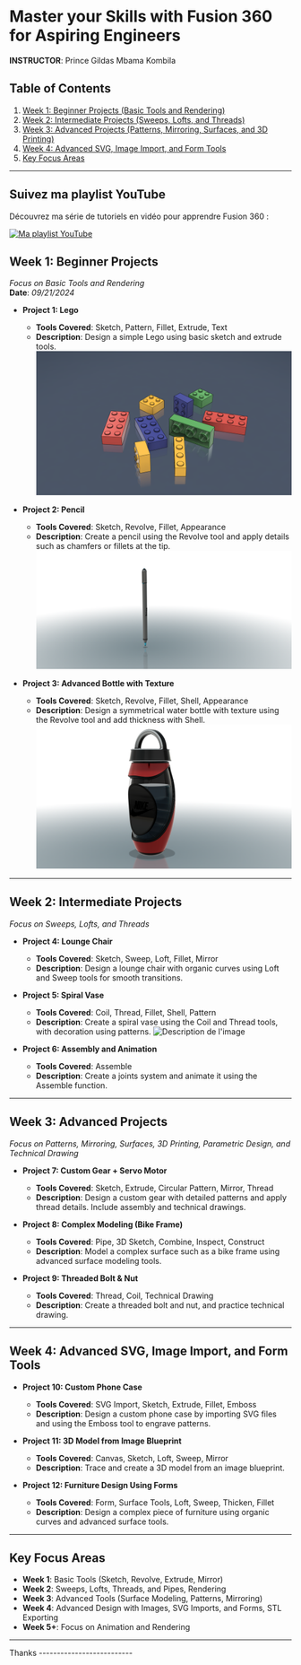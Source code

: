 # Master your Skills with Fusion 360 for Aspiring Engineers

**INSTRUCTOR**: Prince Gildas Mbama Kombila

## Table of Contents
1. [Week 1: Beginner Projects (Basic Tools and Rendering)](#week-1-beginner-projects)
2. [Week 2: Intermediate Projects (Sweeps, Lofts, and Threads)](#week-2-intermediate-projects)
3. [Week 3: Advanced Projects (Patterns, Mirroring, Surfaces, and 3D Printing)](#week-3-advanced-projects)
4. [Week 4: Advanced SVG, Image Import, and Form Tools](#week-4-advanced-svg-image-import-and-form-tools)
5. [Key Focus Areas](#key-focus-areas)

---

## Suivez ma playlist YouTube

Découvrez ma série de tutoriels en vidéo pour apprendre Fusion 360 :

[![Ma playlist YouTube](https://img.youtube.com/vi/m69QYgQ9Qoo/0.jpg)](https://www.youtube.com/playlist?list=PLRg64EkfUKGbRzQ0FXw6-oKFTymzAaZ-a)


## Week 1: Beginner Projects
*Focus on Basic Tools and Rendering*  
**Date**: *09/21/2024*

- **Project 1: Lego**
  - **Tools Covered**: Sketch, Pattern, Fillet, Extrude, Text
  - **Description**: Design a simple Lego using basic sketch and extrude tools.
  ![Description de l'image](./Session_1/lego/result/Lego_v7.png)

  
- **Project 2: Pencil**
  - **Tools Covered**: Sketch, Revolve, Fillet, Appearance
  - **Description**: Create a pencil using the Revolve tool and apply details such as chamfers or fillets at the tip.
   ![Description de l'image](./Session_1/pen/result/Untitled.png)

- **Project 3: Advanced Bottle with Texture**
  - **Tools Covered**: Sketch, Revolve, Fillet, Shell, Appearance
  - **Description**: Design a symmetrical water bottle with texture using the Revolve tool and add thickness with Shell.
  ![Description de l'image](./Session_1/Bottle/result/Bottle_v3.png)


---

## Week 2: Intermediate Projects
*Focus on Sweeps, Lofts, and Threads*

- **Project 4: Lounge Chair**
  - **Tools Covered**: Sketch, Sweep, Loft, Fillet, Mirror
  - **Description**: Design a lounge chair with organic curves using Loft and Sweep tools for smooth transitions.

- **Project 5: Spiral Vase**
  - **Tools Covered**: Coil, Thread, Fillet, Shell, Pattern
  - **Description**: Create a spiral vase using the Coil and Thread tools, with decoration using patterns.
    ![Description de l'image](./Session_2/Bottle/result/TWIST_VASE_v2.png)



- **Project 6: Assembly and Animation**
  - **Tools Covered**: Assemble
  - **Description**: Create a joints system and animate it using the Assemble function.

---

## Week 3: Advanced Projects
*Focus on Patterns, Mirroring, Surfaces, 3D Printing, Parametric Design, and Technical Drawing*

- **Project 7: Custom Gear + Servo Motor**
  - **Tools Covered**: Sketch, Extrude, Circular Pattern, Mirror, Thread
  - **Description**: Design a custom gear with detailed patterns and apply thread details. Include assembly and technical drawings.

- **Project 8: Complex Modeling (Bike Frame)**
  - **Tools Covered**: Pipe, 3D Sketch, Combine, Inspect, Construct
  - **Description**: Model a complex surface such as a bike frame using advanced surface modeling tools.

- **Project 9: Threaded Bolt & Nut**
  - **Tools Covered**: Thread, Coil, Technical Drawing
  - **Description**: Create a threaded bolt and nut, and practice technical drawing.

---

## Week 4: Advanced SVG, Image Import, and Form Tools

- **Project 10: Custom Phone Case**
  - **Tools Covered**: SVG Import, Sketch, Extrude, Fillet, Emboss
  - **Description**: Design a custom phone case by importing SVG files and using the Emboss tool to engrave patterns.

- **Project 11: 3D Model from Image Blueprint**
  - **Tools Covered**: Canvas, Sketch, Loft, Sweep, Mirror
  - **Description**: Trace and create a 3D model from an image blueprint.

- **Project 12: Furniture Design Using Forms**
  - **Tools Covered**: Form, Surface Tools, Loft, Sweep, Thicken, Fillet
  - **Description**: Design a complex piece of furniture using organic curves and advanced surface tools.

---

## Key Focus Areas
- **Week 1**: Basic Tools (Sketch, Revolve, Extrude, Mirror)
- **Week 2**: Sweeps, Lofts, Threads, and Pipes, Rendering
- **Week 3**: Advanced Tools (Surface Modeling, Patterns, Mirroring)
- **Week 4**: Advanced Design with Images, SVG Imports, and Forms, STL Exporting
- **Week 5+**: Focus on Animation and Rendering

---
Thanks --------------------------